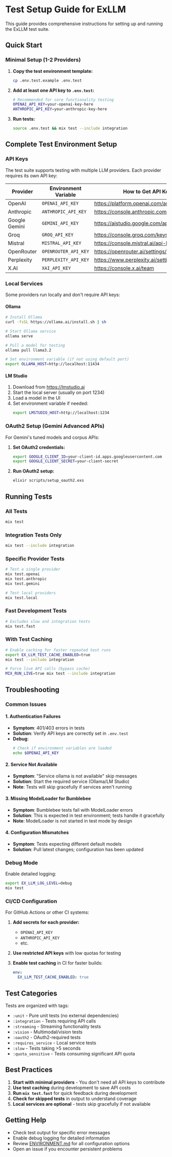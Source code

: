 # Test Setup Guide for ExLLM

This guide provides comprehensive instructions for setting up and running the ExLLM test suite.

## Quick Start

### Minimal Setup (1-2 Providers)

1. **Copy the test environment template:**
   ```bash
   cp .env.test.example .env.test
   ```

2. **Add at least one API key to `.env.test`:**
   ```bash
   # Recommended for core functionality testing
   OPENAI_API_KEY=your-openai-key-here
   ANTHROPIC_API_KEY=your-anthropic-key-here
   ```

3. **Run tests:**
   ```bash
   source .env.test && mix test --include integration
   ```

## Complete Test Environment Setup

### API Keys

The test suite supports testing with multiple LLM providers. Each provider requires its own API key:

| Provider | Environment Variable | How to Get API Key |
|----------|---------------------|-------------------|
| OpenAI | `OPENAI_API_KEY` | https://platform.openai.com/api-keys |
| Anthropic | `ANTHROPIC_API_KEY` | https://console.anthropic.com/settings/keys |
| Google Gemini | `GEMINI_API_KEY` | https://aistudio.google.com/app/apikey |
| Groq | `GROQ_API_KEY` | https://console.groq.com/keys |
| Mistral | `MISTRAL_API_KEY` | https://console.mistral.ai/api-keys |
| OpenRouter | `OPENROUTER_API_KEY` | https://openrouter.ai/settings/keys |
| Perplexity | `PERPLEXITY_API_KEY` | https://www.perplexity.ai/settings/api |
| X.AI | `XAI_API_KEY` | https://console.x.ai/team |

### Local Services

Some providers run locally and don't require API keys:

#### Ollama
```bash
# Install Ollama
curl -fsSL https://ollama.ai/install.sh | sh

# Start Ollama service
ollama serve

# Pull a model for testing
ollama pull llama3.2

# Set environment variable (if not using default port)
export OLLAMA_HOST=http://localhost:11434
```

#### LM Studio
1. Download from https://lmstudio.ai
2. Start the local server (usually on port 1234)
3. Load a model in the UI
4. Set environment variable if needed:
   ```bash
   export LMSTUDIO_HOST=http://localhost:1234
   ```

### OAuth2 Setup (Gemini Advanced APIs)

For Gemini's tuned models and corpus APIs:

1. **Set OAuth2 credentials:**
   ```bash
   export GOOGLE_CLIENT_ID=your-client-id.apps.googleusercontent.com
   export GOOGLE_CLIENT_SECRET=your-client-secret
   ```

2. **Run OAuth2 setup:**
   ```bash
   elixir scripts/setup_oauth2.exs
   ```

## Running Tests

### All Tests
```bash
mix test
```

### Integration Tests Only
```bash
mix test --include integration
```

### Specific Provider Tests
```bash
# Test a single provider
mix test.openai
mix test.anthropic
mix test.gemini

# Test local providers
mix test.local
```

### Fast Development Tests
```bash
# Excludes slow and integration tests
mix test.fast
```

### With Test Caching
```bash
# Enable caching for faster repeated test runs
export EX_LLM_TEST_CACHE_ENABLED=true
mix test --include integration

# Force live API calls (bypass cache)
MIX_RUN_LIVE=true mix test --include integration
```

## Troubleshooting

### Common Issues

#### 1. Authentication Failures
- **Symptom**: 401/403 errors in tests
- **Solution**: Verify API keys are correctly set in `.env.test`
- **Debug**: 
  ```bash
  # Check if environment variables are loaded
  echo $OPENAI_API_KEY
  ```

#### 2. Service Not Available
- **Symptom**: "Service ollama is not available" skip messages
- **Solution**: Start the required service (Ollama/LM Studio)
- **Note**: Tests will skip gracefully if services aren't running

#### 3. Missing ModelLoader for Bumblebee
- **Symptom**: Bumblebee tests fail with ModelLoader errors
- **Solution**: This is expected in test environment; tests handle it gracefully
- **Note**: ModelLoader is not started in test mode by design

#### 4. Configuration Mismatches
- **Symptom**: Tests expecting different default models
- **Solution**: Pull latest changes; configuration has been updated

### Debug Mode

Enable detailed logging:
```bash
export EX_LLM_LOG_LEVEL=debug
mix test
```

### CI/CD Configuration

For GitHub Actions or other CI systems:

1. **Add secrets for each provider:**
   - `OPENAI_API_KEY`
   - `ANTHROPIC_API_KEY`
   - etc.

2. **Use restricted API keys** with low quotas for testing

3. **Enable test caching** in CI for faster builds:
   ```yaml
   env:
     EX_LLM_TEST_CACHE_ENABLED: true
   ```

## Test Categories

Tests are organized with tags:

- `:unit` - Pure unit tests (no external dependencies)
- `:integration` - Tests requiring API calls
- `:streaming` - Streaming functionality tests
- `:vision` - Multimodal/vision tests
- `:oauth2` - OAuth2-required tests
- `:requires_service` - Local service tests
- `:slow` - Tests taking >5 seconds
- `:quota_sensitive` - Tests consuming significant API quota

## Best Practices

1. **Start with minimal providers** - You don't need all API keys to contribute
2. **Use test caching** during development to save API costs
3. **Run `mix test.fast`** for quick feedback during development
4. **Check for skipped tests** in output to understand coverage
5. **Local services are optional** - tests skip gracefully if not available

## Getting Help

- Check test output for specific error messages
- Enable debug logging for detailed information
- Review [ENVIRONMENT.md](ENVIRONMENT.md) for all configuration options
- Open an issue if you encounter persistent problems